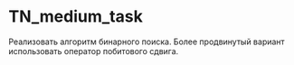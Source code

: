 # TN_medium_task
Реализовать алгоритм бинарного поиска. Более продвинутый вариант использовать оператор побитового сдвига.
